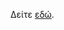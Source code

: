 Δείτε [εδώ](https://github.com/pdp-archive/pdp-archive.github.io#%CF%80%CF%8E%CF%82-%CE%BD%CE%B1-%CF%83%CF%85%CE%BD%CE%B5%CE%B9%CF%83%CF%86%CE%AD%CF%81%CE%B5%CF%84%CE%B5).
